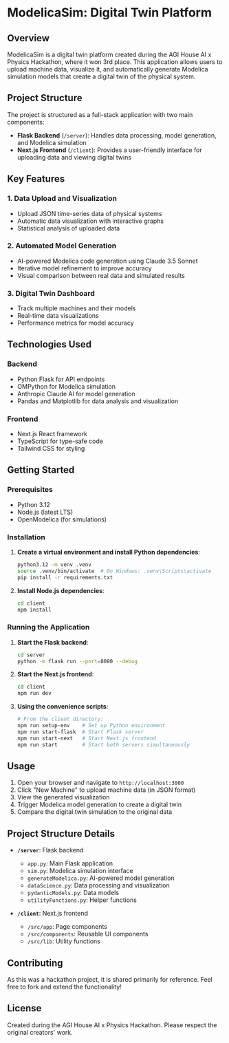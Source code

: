 # ModelicaSim: Digital Twin Platform

## Overview
ModelicaSim is a digital twin platform created during the AGI House AI x Physics Hackathon, where it won 3rd place. This application allows users to upload machine data, visualize it, and automatically generate Modelica simulation models that create a digital twin of the physical system.

## Project Structure
The project is structured as a full-stack application with two main components:

- **Flask Backend** (`/server`): Handles data processing, model generation, and Modelica simulation
- **Next.js Frontend** (`/client`): Provides a user-friendly interface for uploading data and viewing digital twins

## Key Features

### 1. Data Upload and Visualization
- Upload JSON time-series data of physical systems
- Automatic data visualization with interactive graphs
- Statistical analysis of uploaded data

### 2. Automated Model Generation
- AI-powered Modelica code generation using Claude 3.5 Sonnet
- Iterative model refinement to improve accuracy
- Visual comparison between real data and simulated results

### 3. Digital Twin Dashboard
- Track multiple machines and their models
- Real-time data visualizations
- Performance metrics for model accuracy

## Technologies Used

### Backend
- Python Flask for API endpoints
- OMPython for Modelica simulation
- Anthropic Claude AI for model generation
- Pandas and Matplotlib for data analysis and visualization

### Frontend
- Next.js React framework
- TypeScript for type-safe code
- Tailwind CSS for styling

## Getting Started

### Prerequisites
- Python 3.12
- Node.js (latest LTS)
- OpenModelica (for simulations)

### Installation

1. **Create a virtual environment and install Python dependencies**:
   ```bash
   python3.12 -m venv .venv
   source .venv/bin/activate  # On Windows: .venv\Scripts\activate
   pip install -r requirements.txt
   ```

2. **Install Node.js dependencies**:
   ```bash
   cd client
   npm install
   ```

### Running the Application

1. **Start the Flask backend**:
   ```bash
   cd server
   python -m flask run --port=8080 --debug
   ```

2. **Start the Next.js frontend**:
   ```bash
   cd client
   npm run dev
   ```

3. **Using the convenience scripts**:
   ```bash
   # From the client directory:
   npm run setup-env    # Set up Python environment
   npm run start-flask  # Start Flask server
   npm run start-next   # Start Next.js frontend
   npm run start        # Start both servers simultaneously
   ```

## Usage

1. Open your browser and navigate to `http://localhost:3000`
2. Click "New Machine" to upload machine data (in JSON format)
3. View the generated visualization
4. Trigger Modelica model generation to create a digital twin
5. Compare the digital twin simulation to the original data

## Project Structure Details

- **`/server`**: Flask backend
  - `app.py`: Main Flask application
  - `sim.py`: Modelica simulation interface
  - `generateModelica.py`: AI-powered model generation
  - `dataScience.py`: Data processing and visualization
  - `pydanticModels.py`: Data models
  - `utilityFunctions.py`: Helper functions

- **`/client`**: Next.js frontend
  - `/src/app`: Page components
  - `/src/components`: Reusable UI components
  - `/src/lib`: Utility functions

## Contributing
As this was a hackathon project, it is shared primarily for reference. Feel free to fork and extend the functionality!

## License
Created during the AGI House AI x Physics Hackathon. Please respect the original creators' work.
